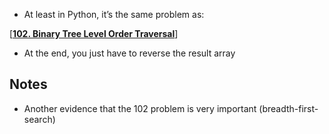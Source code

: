 - At least in Python, it’s the same problem as:

[[**102. Binary Tree Level Order Traversal**](https://leetcode.com/problems/binary-tree-level-order-traversal/description/)]
- At the end, you just have to reverse the result array

## Notes

- Another evidence that the 102 problem is very important (breadth-first-search)